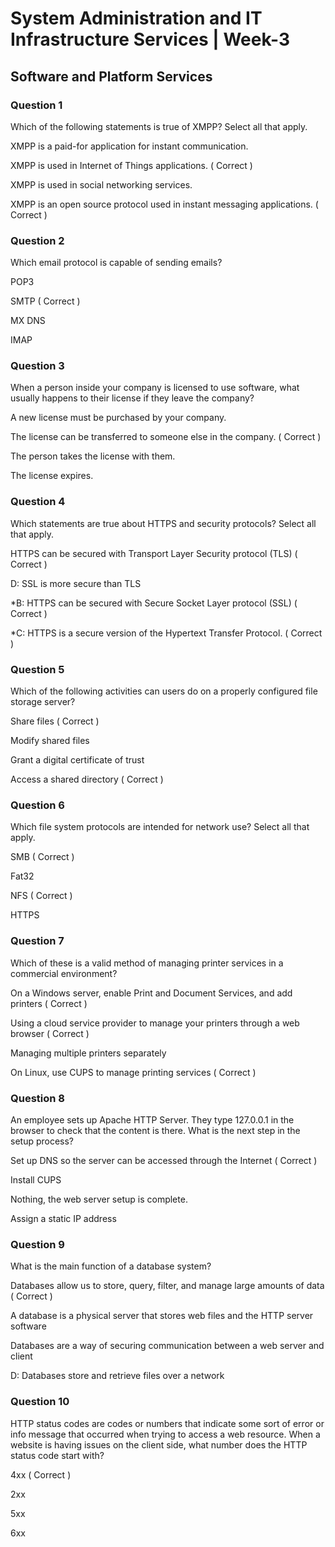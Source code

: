 # System Administration and IT Infrastructure Services | Week-3

## Software and Platform Services

### Question 1

Which of the following statements is true of XMPP? Select all that apply.

XMPP is a paid-for application for instant communication.

XMPP is used in Internet of Things applications. ( Correct )

XMPP is used in social networking services.

XMPP is an open source protocol used in instant messaging applications. ( Correct )


### Question 2

Which email protocol is capable of sending emails?

POP3

SMTP ( Correct )

MX DNS

IMAP


### Question 3

When a person inside your company is licensed to use software, what usually happens to their license if they leave the company?

A new license must be purchased by your company.

The license can be transferred to someone else in the company. ( Correct ) 

The person takes the license with them.

The license expires.


### Question 4

Which statements are true about HTTPS and security protocols? Select all that apply.    

HTTPS can be secured with Transport Layer Security protocol (TLS) ( Correct )

D: SSL is more secure than TLS

*B: HTTPS can be secured with Secure Socket Layer protocol (SSL) ( Correct )

*C: HTTPS is a secure version of the Hypertext Transfer Protocol. ( Correct )


### Question 5

Which of the following activities can users do on a properly configured file storage server?

Share files ( Correct )

Modify shared files

Grant a digital certificate of trust

Access a shared directory ( Correct )


### Question 6

Which file system protocols are intended for network use? Select all that apply.

SMB ( Correct )

Fat32

NFS ( Correct ) 

HTTPS


### Question 7

Which of these is a valid method of managing printer services in a commercial environment?

On a Windows server, enable Print and Document Services, and add printers ( Correct )

Using a cloud service provider to manage your printers through a web browser ( Correct )

Managing multiple printers separately

On Linux, use CUPS to manage printing services ( Correct )


### Question 8

An employee sets up Apache HTTP Server. They type 127.0.0.1 in the browser to check that the content is there. What is the next step in the setup process?

Set up DNS so the server can be accessed through the Internet ( Correct )

Install CUPS

Nothing, the web server setup is complete.

Assign a static IP address


### Question 9

What is the main function of a database system?   

Databases allow us to store, query, filter, and manage large amounts of data ( Correct )

A database is a physical server that stores web files and the HTTP server software

Databases are a way of securing communication between a web server and client

D: Databases store and retrieve files over a network


### Question 10

HTTP status codes are codes or numbers that indicate some sort of error or info message that occurred when trying to access a web resource. When a website is having issues on the client side, what number does the HTTP status code start with?    

4xx ( Correct )

2xx

5xx

6xx